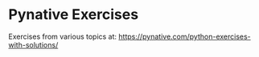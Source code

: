 # Pynative Exercises

Exercises from various topics at: https://pynative.com/python-exercises-with-solutions/
